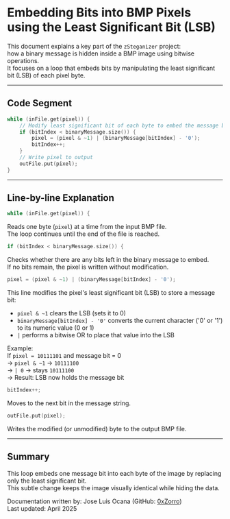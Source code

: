 # Embedding Bits into BMP Pixels using the Least Significant Bit (LSB)

This document explains a key part of the `zSteganizer` project:  
how a binary message is hidden inside a BMP image using bitwise operations.  
It focuses on a loop that embeds bits by manipulating the least significant bit (LSB) of each pixel byte.

---

## Code Segment

```cpp
while (inFile.get(pixel)) {
    // Modify least significant bit of each byte to embed the message bit
    if (bitIndex < binaryMessage.size()) {
        pixel = (pixel & ~1) | (binaryMessage[bitIndex] - '0');
        bitIndex++;
    }
    // Write pixel to output
    outFile.put(pixel);
}
```

---

## Line-by-line Explanation

```cpp
while (inFile.get(pixel)) {
```
Reads one byte (`pixel`) at a time from the input BMP file.  
The loop continues until the end of the file is reached.

```cpp
if (bitIndex < binaryMessage.size()) {
```
Checks whether there are any bits left in the binary message to embed.  
If no bits remain, the pixel is written without modification.

```cpp
pixel = (pixel & ~1) | (binaryMessage[bitIndex] - '0');
```
This line modifies the pixel's least significant bit (LSB) to store a message bit:

- `pixel & ~1` clears the LSB (sets it to 0)
- `binaryMessage[bitIndex] - '0'` converts the current character ('0' or '1') to its numeric value (0 or 1)
- `|` performs a bitwise OR to place that value into the LSB

 Example:  
If `pixel = 10111101` and message bit = 0  
→ `pixel & ~1` → `10111100`  
→ `| 0` → stays `10111100`  
→ Result: LSB now holds the message bit

```cpp
bitIndex++;
```
Moves to the next bit in the message string.

```cpp
outFile.put(pixel);
```
Writes the modified (or unmodified) byte to the output BMP file.

---

## Summary

This loop embeds one message bit into each byte of the image by replacing only the least significant bit.  
This subtle change keeps the image visually identical while hiding the data.

Documentation written by: Jose Luis Ocana (GitHub: [0xZorro](https://github.com/0xZorro))  
Last updated: April 2025
